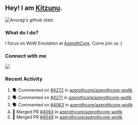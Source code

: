 ## Hey! I am [Kitzunu](https://Github.com/Kitzunu).

![Anurag's github stats](https://github-readme-stats.kitzunu.vercel.app/api?username=Kitzunu&show_icons=true)

### What do I do?

I focus on WoW Emulation at [AzerothCore](https://Github.com/AzerothCore). Come join us ;)

### Connect with me
[![](https://img.shields.io/badge/AzerothCore%20Discord-Connect%20with%20me!-green)](https://discord.com/invite/gkt4y2x)

### Recent Activity

<!--START_SECTION:activity-->
1. 🗣 Commented on [#4272](https://github.com/azerothcore/azerothcore-wotlk/issues/4272) in [azerothcore/azerothcore-wotlk](https://github.com/azerothcore/azerothcore-wotlk)
2. 🗣 Commented on [#4271](https://github.com/azerothcore/azerothcore-wotlk/issues/4271) in [azerothcore/azerothcore-wotlk](https://github.com/azerothcore/azerothcore-wotlk)
3. 🗣 Commented on [#4063](https://github.com/azerothcore/azerothcore-wotlk/issues/4063) in [azerothcore/azerothcore-wotlk](https://github.com/azerothcore/azerothcore-wotlk)
4. 🎉 Merged PR [#4063](https://github.com/azerothcore/azerothcore-wotlk/pull/4063) in [azerothcore/azerothcore-wotlk](https://github.com/azerothcore/azerothcore-wotlk)
5. 🎉 Merged PR [#4049](https://github.com/azerothcore/azerothcore-wotlk/pull/4049) in [azerothcore/azerothcore-wotlk](https://github.com/azerothcore/azerothcore-wotlk)
<!--END_SECTION:activity-->
